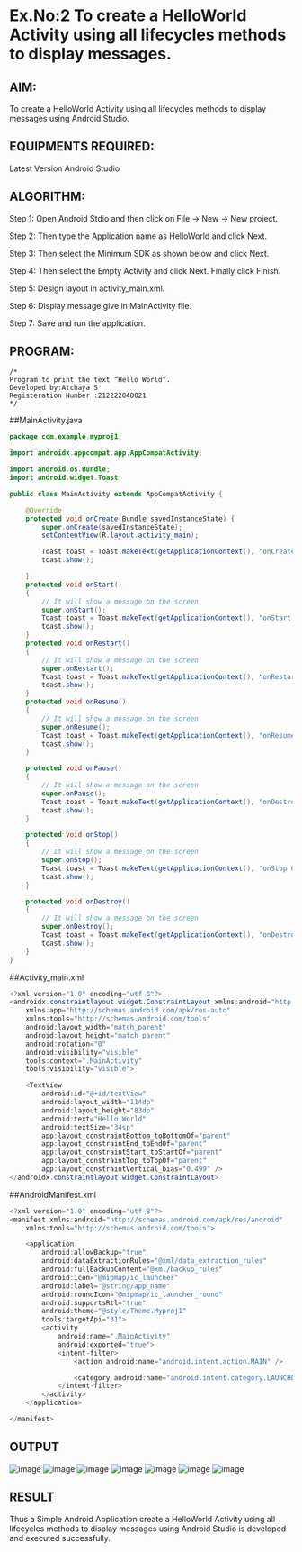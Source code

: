 # Ex.No:2 To create a HelloWorld Activity using all lifecycles methods to display messages.


## AIM:

To create a HelloWorld Activity using all lifecycles methods to display messages using Android Studio.

## EQUIPMENTS REQUIRED:

Latest Version Android Studio

## ALGORITHM:

Step 1: Open Android Stdio and then click on File -> New -> New project.

Step 2: Then type the Application name as HelloWorld and click Next. 

Step 3: Then select the Minimum SDK as shown below and click Next.

Step 4: Then select the Empty Activity and click Next. Finally click Finish.

Step 5: Design layout in activity_main.xml.

Step 6: Display message give in MainActivity file.

Step 7: Save and run the application.

## PROGRAM:
```
/*
Program to print the text “Hello World”.
Developed by:Atchaya S
Registeration Number :212222040021
*/
```
##MainActivity.java
```Java
package com.example.myproj1;

import androidx.appcompat.app.AppCompatActivity;

import android.os.Bundle;
import android.widget.Toast;

public class MainActivity extends AppCompatActivity {

    @Override
    protected void onCreate(Bundle savedInstanceState) {
        super.onCreate(savedInstanceState);
        setContentView(R.layout.activity_main);

        Toast toast = Toast.makeText(getApplicationContext(), "onCreate Called", Toast.LENGTH_LONG);
        toast.show();

    }
    protected void onStart()
    {
        // It will show a message on the screen
        super.onStart();
        Toast toast = Toast.makeText(getApplicationContext(), "onStart Called", Toast.LENGTH_LONG);
        toast.show();
    }
    protected void onRestart()
    {
        // It will show a message on the screen
        super.onRestart();
        Toast toast = Toast.makeText(getApplicationContext(), "onRestart Called", Toast.LENGTH_LONG);
        toast.show();
    }
    protected void onResume()
    {
        // It will show a message on the screen
        super.onResume();
        Toast toast = Toast.makeText(getApplicationContext(), "onResume Called", Toast.LENGTH_LONG);
        toast.show();
    }

    protected void onPause()
    {
        // It will show a message on the screen
        super.onPause();
        Toast toast = Toast.makeText(getApplicationContext(), "onDestroy Called", Toast.LENGTH_LONG);
        toast.show();
    }

    protected void onStop()
    {
        // It will show a message on the screen
        super.onStop();
        Toast toast = Toast.makeText(getApplicationContext(), "onStop Called", Toast.LENGTH_LONG);
        toast.show();
    }

    protected void onDestroy()
    {
        // It will show a message on the screen
        super.onDestroy();
        Toast toast = Toast.makeText(getApplicationContext(), "onDestroy Called", Toast.LENGTH_LONG);
        toast.show();
    }
}
```
##Activity_main.xml
```Java
<?xml version="1.0" encoding="utf-8"?>
<androidx.constraintlayout.widget.ConstraintLayout xmlns:android="http://schemas.android.com/apk/res/android"
    xmlns:app="http://schemas.android.com/apk/res-auto"
    xmlns:tools="http://schemas.android.com/tools"
    android:layout_width="match_parent"
    android:layout_height="match_parent"
    android:rotation="0"
    android:visibility="visible"
    tools:context=".MainActivity"
    tools:visibility="visible">

    <TextView
        android:id="@+id/textView"
        android:layout_width="114dp"
        android:layout_height="83dp"
        android:text="Hello World"
        android:textSize="34sp"
        app:layout_constraintBottom_toBottomOf="parent"
        app:layout_constraintEnd_toEndOf="parent"
        app:layout_constraintStart_toStartOf="parent"
        app:layout_constraintTop_toTopOf="parent"
        app:layout_constraintVertical_bias="0.499" />
</androidx.constraintlayout.widget.ConstraintLayout>
```
##AndroidManifest.xml
```Java
<?xml version="1.0" encoding="utf-8"?>
<manifest xmlns:android="http://schemas.android.com/apk/res/android"
    xmlns:tools="http://schemas.android.com/tools">

    <application
        android:allowBackup="true"
        android:dataExtractionRules="@xml/data_extraction_rules"
        android:fullBackupContent="@xml/backup_rules"
        android:icon="@mipmap/ic_launcher"
        android:label="@string/app_name"
        android:roundIcon="@mipmap/ic_launcher_round"
        android:supportsRtl="true"
        android:theme="@style/Theme.Myproj1"
        tools:targetApi="31">
        <activity
            android:name=".MainActivity"
            android:exported="true">
            <intent-filter>
                <action android:name="android.intent.action.MAIN" />

                <category android:name="android.intent.category.LAUNCHER" />
            </intent-filter>
        </activity>
    </application>

</manifest>
```

## OUTPUT
![image](https://github.com/AtchayaSundaramoorthy/lifecyclemethods/assets/119393516/3e491367-9715-4213-b894-f4a01107837d)
![image](https://github.com/AtchayaSundaramoorthy/lifecyclemethods/assets/119393516/8252470d-574c-4060-94df-4717065d5952)
![image](https://github.com/AtchayaSundaramoorthy/lifecyclemethods/assets/119393516/d6c6591c-b329-48e6-9b79-476da2e7405f)
![image](https://github.com/AtchayaSundaramoorthy/lifecyclemethods/assets/119393516/77d5299f-ebb5-4dda-b9f0-92d5caf0b289)
![image](https://github.com/AtchayaSundaramoorthy/lifecyclemethods/assets/119393516/fac44a03-2911-4477-8757-6516dec64afe)
![image](https://github.com/AtchayaSundaramoorthy/lifecyclemethods/assets/119393516/c16f2c1b-e78a-4875-b962-cfe51efd03c7)
![image](https://github.com/AtchayaSundaramoorthy/lifecyclemethods/assets/119393516/eadbfd7d-9687-4011-95ee-cceda132efd6)


## RESULT
Thus a Simple Android Application create a HelloWorld Activity using all lifecycles methods to display messages using Android Studio is developed and executed successfully.
